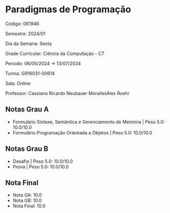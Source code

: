 # Paradigmas de Programação

Código: 061946

Semestre: 2024/01

Dia da Semana: Sexta

Grade Curricular: Ciência da Computação - C7

Período: 06/05/2024 → 13/07/2024

Turma: GR16031-00614

Sala: Online

Professor: Cassiano Ricardo Neubauer MorallesAlex Roehr

## Notas Grau A

* Formulário Sintaxe, Semântica e Gerenciamento de Memória | Peso 5.0: 10.0/10.0
* Formulário Programação Orientada a Objetos | Peso 5.0: 10.0/10.0

## Notas Grau B
* Desafio | Peso 5.0: 10.0/10.0
* Prova | Peso 5.0: 10.0/10.0

## Nota Final
* Nota GA: 10.0
* Nota GB: 10.0
* Nota Final: 10.0